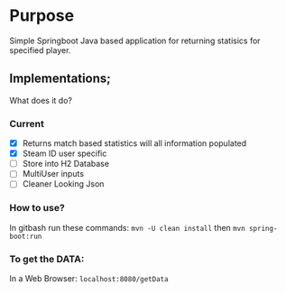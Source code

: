 # Purpose
Simple Springboot Java based application for returning statisics for specified player.

## Implementations;
What does it do?

### Current
- [x] Returns match based statistics will all information populated
- [x] Steam ID user specific
- [ ] Store into H2 Database
- [ ] MultiUser inputs
- [ ] Cleaner Looking Json

### How to use?
In gitbash run these commands:
`mvn -U clean install`
then
`mvn spring-boot:run`

### To get the DATA:
In a Web Browser:
`localhost:8080/getData`
